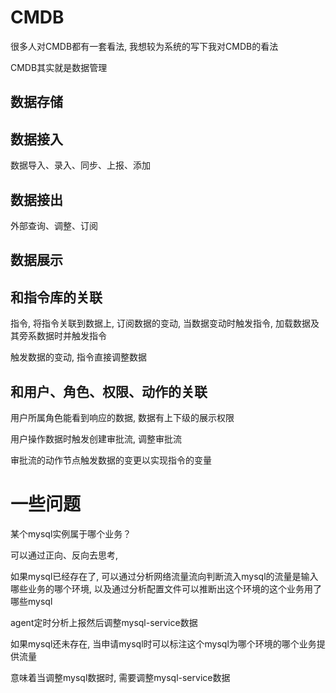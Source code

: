# CMDB

很多人对CMDB都有一套看法, 我想较为系统的写下我对CMDB的看法

CMDB其实就是数据管理

## 数据存储



## 数据接入

数据导入、录入、同步、上报、添加



## 数据接出

外部查询、调整、订阅



## 数据展示



## 和指令库的关联

指令, 将指令关联到数据上, 订阅数据的变动, 当数据变动时触发指令, 加载数据及其旁系数据时并触发指令

触发数据的变动, 指令直接调整数据



## 和用户、角色、权限、动作的关联

用户所属角色能看到响应的数据, 数据有上下级的展示权限

用户操作数据时触发创建审批流, 调整审批流

审批流的动作节点触发数据的变更以实现指令的变量







# 一些问题

某个mysql实例属于哪个业务？

可以通过正向、反向去思考,

如果mysql已经存在了, 可以通过分析网络流量流向判断流入mysql的流量是输入哪些业务的哪个环境, 以及通过分析配置文件可以推断出这个环境的这个业务用了哪些mysql

agent定时分析上报然后调整mysql-service数据



如果mysql还未存在, 当申请mysql时可以标注这个mysql为哪个环境的哪个业务提供流量

意味着当调整mysql数据时, 需要调整mysql-service数据




